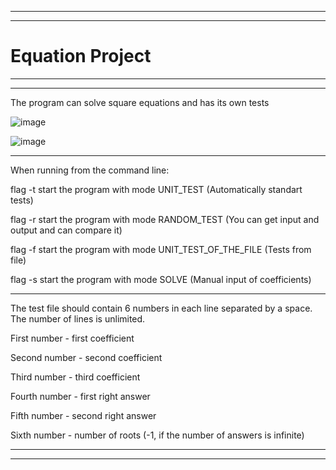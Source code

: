 -----------------------------------------------------------------------------------------------------------
-----------------------------------------------------------------------------------------------------------

# Equation Project

-----------------------------------------------------------------------------------------------------------
-----------------------------------------------------------------------------------------------------------

The program can solve square equations and has its own tests

![image](https://user-images.githubusercontent.com/112069471/186616474-fe5e3766-0de6-4404-9a73-a41edbece475.png)

![image](https://user-images.githubusercontent.com/112069471/186616811-61d6e902-3143-4dd2-b817-2d26fbba3f24.png)


-----------------------------------------------------------------------------------------------------------

When running from the command line:

flag -t start the program with mode UNIT_TEST (Automatically standart tests)

flag -r start the program with mode RANDOM_TEST (You can get input and output and can compare it)

flag -f start the program with mode UNIT_TEST_OF_THE_FILE (Tests from file)

flag -s start the program with mode SOLVE (Manual input of coefficients)

-----------------------------------------------------------------------------------------------------------

The test file should contain 6 numbers in each line separated by a space. The number of lines is unlimited.

First number - first coefficient

Second number - second coefficient

Third number - third coefficient

Fourth number - first right answer

Fifth number - second right answer

Sixth number - number of roots (-1, if the number of answers is infinite) 

-----------------------------------------------------------------------------------------------------------
-----------------------------------------------------------------------------------------------------------
